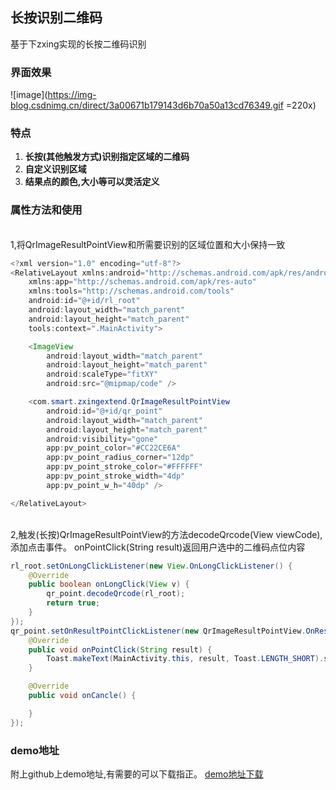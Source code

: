 
## 长按识别二维码
基于下zxing实现的长按二维码识别
### **界面效果**
![image](https://img-blog.csdnimg.cn/direct/3a00671b179143d6b70a50a13cd76349.gif =220x)

### **特点**

1. **长按(其他触发方式)识别指定区域的二维码**
2. **自定义识别区域**
3. **结果点的颜色,大小等可以灵活定义**

### **属性方法和使用**    
 <br>
1,将QrImageResultPointView和所需要识别的区域位置和大小保持一致  
<br>    


```java
<?xml version="1.0" encoding="utf-8"?>
<RelativeLayout xmlns:android="http://schemas.android.com/apk/res/android"
    xmlns:app="http://schemas.android.com/apk/res-auto"
    xmlns:tools="http://schemas.android.com/tools"
    android:id="@+id/rl_root"
    android:layout_width="match_parent"
    android:layout_height="match_parent"
    tools:context=".MainActivity">

    <ImageView
        android:layout_width="match_parent"
        android:layout_height="match_parent"
        android:scaleType="fitXY"
        android:src="@mipmap/code" />

    <com.smart.zxingextend.QrImageResultPointView
        android:id="@+id/qr_point"
        android:layout_width="match_parent"
        android:layout_height="match_parent"
        android:visibility="gone"
        app:pv_point_color="#CC22CE6A"
        app:pv_point_radius_corner="12dp"
        app:pv_point_stroke_color="#FFFFFF"
        app:pv_point_stroke_width="4dp"
        app:pv_point_w_h="40dp" />

</RelativeLayout>
```
<br> 
2,触发(长按)QrImageResultPointView的方法decodeQrcode(View viewCode),添加点击事件。
onPointClick(String result)返回用户选中的二维码点位内容
<br> 

```java
rl_root.setOnLongClickListener(new View.OnLongClickListener() {
    @Override
    public boolean onLongClick(View v) {
        qr_point.decodeQrcode(rl_root);
        return true;
    }
});
qr_point.setOnResultPointClickListener(new QrImageResultPointView.OnResultPointClickListener() {
    @Override
    public void onPointClick(String result) {
        Toast.makeText(MainActivity.this, result, Toast.LENGTH_SHORT).show();
    }

    @Override
    public void onCancle() {

    }
});
```

### **demo地址**
附上github上demo地址,有需要的可以下载指正。
   [demo地址下载](https://github.com/jiangzhengyan/ZxingExtend)
    

